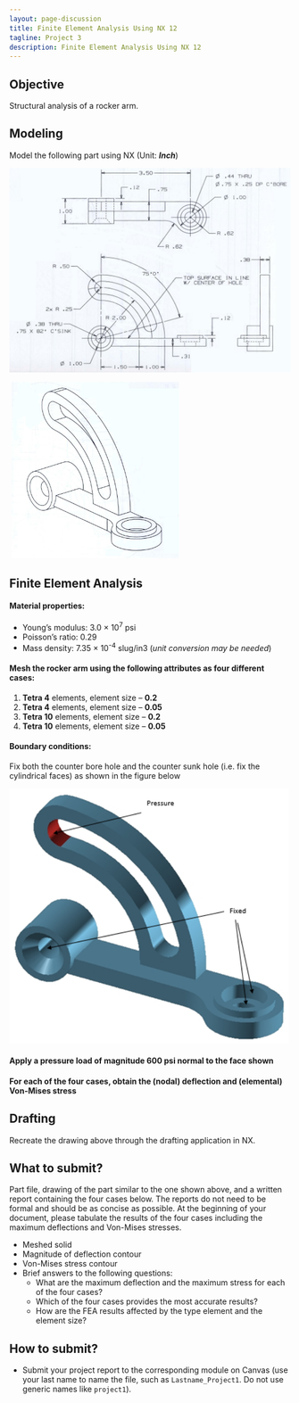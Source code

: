 ```yaml
---
layout: page-discussion
title: Finite Element Analysis Using NX 12
tagline: Project 3
description: Finite Element Analysis Using NX 12
---
```


## Objective

Structural analysis of a rocker arm.

## Modeling

Model the following part using NX (Unit: ***Inch***)

<img src="../assets/images/project-3/draft.png" width="700">

​    <img src="../assets/images/project-3/draft-3d.png" width="300">

## Finite Element Analysis

#### Material properties: 

- Young’s modulus: 3.0 × 10<sup style="color:">7</sup> psi
- Poisson’s ratio: 0.29
- Mass density: 7.35 × 10<sup style="color:">-4</sup> slug/in3 (*unit conversion may be needed*)

#### Mesh the rocker arm using the following attributes as four different cases:

1. **Tetra 4** elements, element size – **0.2**
2. **Tetra 4** elements, element size – **0.05**
3. **Tetra 10** elements, element size – **0.2**
4. **Tetra 10** elements, element size – **0.05**

#### Boundary conditions: 

Fix both the counter bore hole and the counter sunk hole (i.e. fix the cylindrical faces) as shown in the figure below

<img src="../assets/images/project-3/boundary-conditions.png" width="500">

#### Apply a pressure load of magnitude 600 psi normal to the face shown

#### For each of the four cases, obtain the (nodal) deflection and (elemental) Von-Mises stress

## Drafting

Recreate the drawing above through the drafting application in NX.

## What to submit?

Part file, drawing of the part similar to the one shown above, and a written report containing the four cases below. The reports do not need to be formal and should be as concise as possible. At the beginning of your document, please tabulate the results of the four cases including the maximum deflections and Von-Mises stresses.

- Meshed solid
- Magnitude of deflection contour
- Von-Mises stress contour
- Brief answers to the following questions:
  - What are the maximum deflection and the maximum stress for each of the four cases?
  - Which of the four cases provides the most accurate results?
  - How are the FEA results affected by the type element and the element size?

## How to submit?

- Submit your project report to the corresponding module on Canvas (use your last name to name the file, such as `Lastname_Project1`. Do not use generic names like `project1`).
